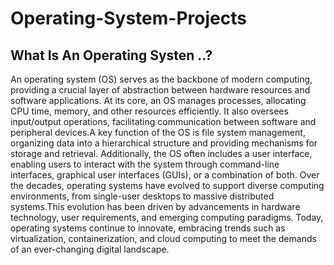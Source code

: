 # Operating-System-Projects

## What Is An Operating Systen ..?

An operating system (OS) serves as the backbone of modern computing, providing a crucial layer of abstraction between hardware resources and software applications. At its core, an OS manages processes, allocating CPU time, memory, and other resources efficiently. It also oversees input/output operations, facilitating communication between software and peripheral devices.A key function of the OS is file system management, organizing data into a hierarchical structure and providing mechanisms for storage and retrieval. Additionally, the OS often includes a user interface, enabling users to interact with the system through command-line interfaces, graphical user interfaces (GUIs), or a combination of both. Over the decades, operating systems have evolved to support diverse computing environments, from single-user desktops to massive distributed systems.This evolution has been driven by advancements in hardware technology, user requirements, and emerging computing paradigms. Today, operating systems continue to innovate, embracing trends such as virtualization, containerization, and cloud computing to meet the demands of an ever-changing digital landscape.







